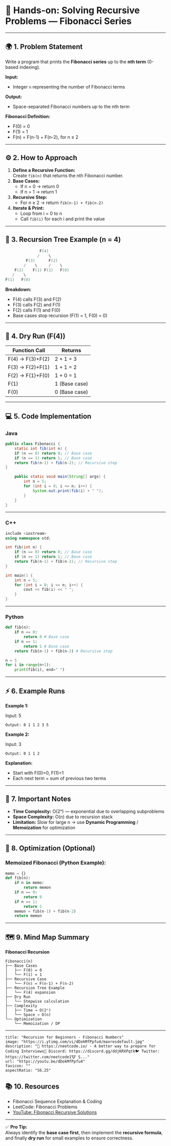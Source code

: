 # 🧠 Hands-on: Solving Recursive Problems — Fibonacci Series

---

## 🌍 1. Problem Statement

Write a program that prints the **Fibonacci series** up to the **nth term** (0-based indexing).

**Input:**

- Integer `n` representing the number of Fibonacci terms

**Output:**

- Space-separated Fibonacci numbers up to the nth term

**Fibonacci Definition:**

- F(0) = 0
- F(1) = 1
- F(n) = F(n-1) + F(n-2), for n ≥ 2

---

## ⚙️ 2. How to Approach

1. **Define a Recursive Function:**  
    Create `fib(n)` that returns the nth Fibonacci number.
2. **Base Cases:**
    - If n = 0 → return 0
    - If n = 1 → return 1
3. **Recursive Step:**
    - For n ≥ 2 → return `fib(n-1) + fib(n-2)`
4. **Iterate & Print:**
    - Loop from i = 0 to n
    - Call `fib(i)` for each i and print the value

---

## 🌳 3. Recursion Tree Example (n = 4)

```cpp
               F(4)
              /    \
         F(3)      F(2)
        /    \     /    \
    F(2)    F(1) F(1)   F(0)
   /    \
F(1)   F(0)

```

**Breakdown:**

- F(4) calls F(3) and F(2)
- F(3) calls F(2) and F(1)
- F(2) calls F(1) and F(0)
- Base cases stop recursion (F(1) = 1, F(0) = 0)

---

## 🧮 4. Dry Run (F(4))

|Function Call|Returns|
|---|---|
|F(4) → F(3)+F(2)|2 + 1 = 3|
|F(3) → F(2)+F(1)|1 + 1 = 2|
|F(2) → F(1)+F(0)|1 + 0 = 1|
|F(1)|1 (Base case)|
|F(0)|0 (Base case)|

---

## 💻 5. Code Implementation

### Java

```java
public class Fibonacci {  
	static int fib(int n) {  
	if (n == 0) return 0; // Base case  
	if (n == 1) return 1; // Base case  
	return fib(n-1) + fib(n-2); // Recursive step  
}

	public static void main(String[] args) {     
		int n = 5;     
		for (int i = 0; i <= n; i++) {         
			System.out.print(fib(i) + " ");     
		} 
	}
}
```

---

### C++

```c++
include <iostream>  
using namespace std;

int fib(int n) {  
	if (n == 0) return 0; // Base case  
	if (n == 1) return 1; // Base case  
	return fib(n-1) + fib(n-2); // Recursive step  
}

int main() {  
	int n = 5;  
	for (int i = 0; i <= n; i++) {  
		cout << fib(i) << " ";  
	}  
}
```

---

### Python

```python
def fib(n):  
	if n == 0:  
		return 0 # Base case  
	if n == 1:  
		return 1 # Base case  
	return fib(n-1) + fib(n-2) # Recursive step

n = 5  
for i in range(n+1):  
	print(fib(i), end=" ")
```

---

## ⚡ 6. Example Runs

**Example 1:**

Input: 5  
```
Output: 0 1 1 2 3 5
```

**Example 2:**

Input: 3  
```
Output: 0 1 1 2
```

**Explanation:**

- Start with F(0)=0, F(1)=1
- Each next term = sum of previous two terms

---

## 🧩 7. Important Notes

- **Time Complexity:** O(2ⁿ) — exponential due to overlapping subproblems
- **Space Complexity:** O(n) due to recursion stack
- **Limitation:** Slow for large n → use **Dynamic Programming** / **Memoization** for optimization

---

## 🌟 8. Optimization (Optional)

### Memoized Fibonacci (Python Example):

```python
memo = {}  
def fib(n):  
	if n in memo:  
		return memon  
	if n == 0: 
		return 0  
	if n == 1: 
		return 1  
	memon = fib(n-1) + fib(n-2)  
	return memon
```

---

## 🗺️ 9. Mind Map Summary

**Fibonacci Recursion**

```
Fibonacci(n)
├── Base Cases
│   ├── F(0) = 0
│   └── F(1) = 1
├── Recursive Case
│   └── F(n) = F(n-1) + F(n-2)
├── Recursion Tree Example
│   └── F(4) expansion
├── Dry Run
│   └── Stepwise calculation
├── Complexity
│   ├── Time → O(2ⁿ)
│   └── Space → O(n)
└── Optimization
    └── Memoization / DP
```

---
```embed
title: "Recursion for Beginners - Fibonacci Numbers"
image: "https://i.ytimg.com/vi/dDokMfPpfu4/maxresdefault.jpg"
description: "🚀 https://neetcode.io/ - A better way to prepare for Coding Interviews🥷 Discord: https://discord.gg/ddjKRXPqtk🐦 Twitter: https://twitter.com/neetcode1🐮 S..."
url: "https://youtu.be/dDokMfPpfu4"
favicon: ""
aspectRatio: "56.25"
```

## 📚 10. Resources

- Fibonacci Sequence Explanation & Coding
- LeetCode: Fibonacci Problems
- [YouTube: Fibonacci Recursive Solutions](https://youtube.com)

---

✅ **Pro Tip:**  
Always identify the **base case first**, then implement the **recursive formula**, and finally **dry run** for small examples to ensure correctness.